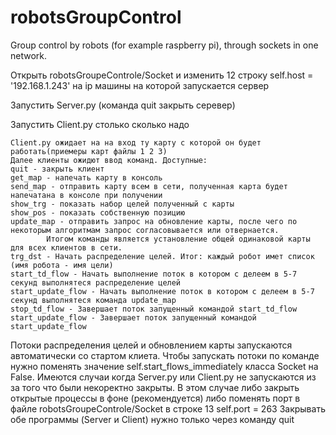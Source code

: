 # robotsGroupControl
Group control by robots (for example raspberry pi), through sockets in one network.


Открыть robotsGroupeControle/Socket и изменить 12 строку
        self.host = '192.168.1.243'
	на ip машины на которой запускается сервер
	
Запустить Server.py (команда quit закрыть серевер)

Запустить Client.py столько сколько надо

	Client.py ожидает на на вход ту карту с которой он будет работать(приемеры карт файлы 1 2 3)
	Далее клиенты ожидют ввод команд. Доступные:
	quit - закрыть клиент
	get_map - напечать карту в консоль
	send_map - отправить карту всем в сети, полученная карта будет напечатана в консоле при получении
	show_trg - показать набор целей полученный с карты
	show_pos - показать собственную позицию
	update_map - отправить запрос на обновление карты, после чего по некоторым алгоритмам запрос согласовывается или отвернается.
			Итогом команды является установление общей одинаковой карты для всех клиентов в сети.
	trg_dst - Начать распределение целей. Итог: каждый робот имет список (имя робота - имя цели)
	start_td_flow - Начать выполнение поток в котором с делеем в 5-7 секунд выполнятеся распределение целей
    start_update_flow - Начать выполнение поток в котором с делеем в 5-7 секунд выполнятеся команда update_map
    stop_td_flow - Завершает поток запущенный командой start_td_flow
    start_update_flow - Завершает поток запущенный командой start_update_flow

Потоки распределения целей  и обновлением карты запускаются автоматически со стартом клиета. Чтобы запускать потоки по команде нужно поменять значение self.start_flows_immediately класса Socket на False.
Имеются случаи когда Server.py или Client.py не запускаются из за того что были некоректно закрыты.
В этом случае либо закрыть открытые процессы в фоне (рекомендуется) либо поменять порт в файле  robotsGroupeControle/Socket в строке 13
	        self.port = 263
Закрывать обе программы (Server и Client) нужно только через команду quit
